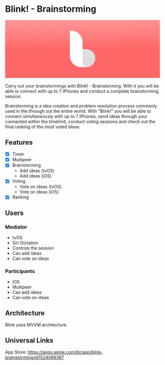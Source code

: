 # Blink! - Brainstorming

![BlinkLogo](https://github.com/csfar/blink/blob/dev/FullIcon/tvOS%20Icon.png)

Carry out your brainstormings with Blink! - Brainstorming. With it you will be able to connect with up to 7 iPhones and conduct a complete brainstorming session.

Brainstorming is a idea creation and problem resolution process commonly used in the through out the entire world. With "Blink!" you will be able to connect simultaneously with up to 7 iPhones, send ideas through your connected within the timelimit, conduct voting sessions and check out the final ranking of the most voted ideas.

## Features

- [x] Timer
- [x] Multipeer
- [x] Brainstorming
  * Add ideas (tvOS)
  * Add ideas (iOS)
- [x] Voting
  * Vote on ideas (tvOS)
  * Vote on ideas (iOS)
- [x] Ranking
  
## Users

### Mediator
* tvOS
* Siri Dictation
* Controls the session
* Can add ideas
* Can vote on ideas

### Participants
* iOS
* Multipeer
* Can add ideas
* Can vote on ideas

## Architecture

Blink uses MVVM architecture.

## Universal Links
App Store: https://apps.apple.com/br/app/blink-brainstorming/id1524089387
